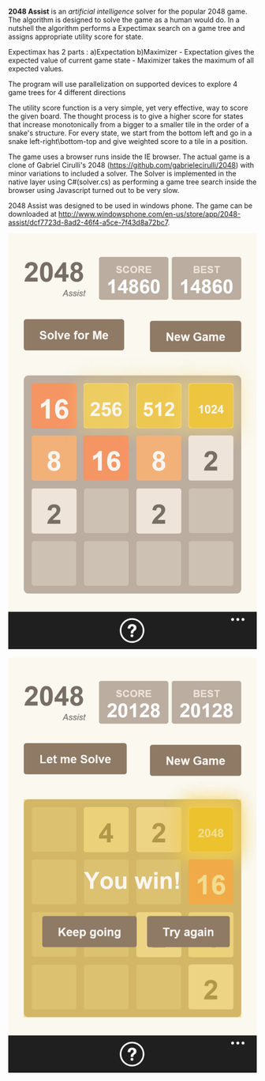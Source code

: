 **2048 Assist** is an *artificial intelligence* solver for the popular 2048 game. The algorithm is designed to solve the game as a human would do. 
In a nutshell the algorithm performs a  Expectimax search on a game tree and assigns appropriate utility score for state.

Expectimax has 2 parts : a)Expectation  b)Maximizer
     - Expectation gives the expected value of current game state
     - Maximizer takes the maximum of all expected values.
  
  The program will use parallelization on supported devices to explore 4 game trees for 4 different directions

The utility score function is a very simple, yet very effective, way to score the given board. The thought process is to give a higher score for states that increase monotonically from a bigger to a smaller tile in the order of a snake's structure. For every state, we start from the bottom left and go in a snake left-right\bottom-top and give weighted score to a tile in a position.

The game uses a browser runs inside the IE browser. The actual game is a clone of Gabriel Cirulli's 2048 (https://github.com/gabrielecirulli/2048) with minor variations to included a solver. The Solver is implemented in the native layer using C#(solver.cs) as performing a game tree search inside the browser using Javascript turned out to be very slow. 

2048 Assist was designed to be used in windows phone. The game can be downloaded at http://www.windowsphone.com/en-us/store/app/2048-assist/dcf7723d-8ad2-46f4-a5ce-7f43d8a72bc7.

![alt tag](https://github.com/antonydeepak/2048-Assist/blob/master/2048-Assist/Assets/Promotional/1024_intermediate.png)

![alt tag](https://github.com/antonydeepak/2048-Assist/blob/master/2048-Assist/Assets/Promotional/2048_won.png)
